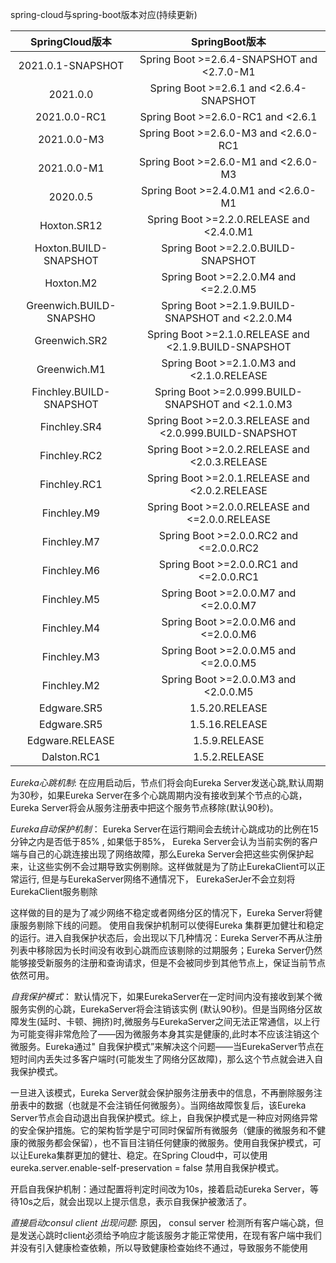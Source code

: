 spring-cloud与spring-boot版本对应(持续更新)

|       SpringCloud版本       |                      	SpringBoot版本                      |
|:-------------------------:|:-------------------------------------------------------:|
|    2021.0.1-SNAPSHOT	     |       Spring Boot >=2.6.4-SNAPSHOT and <2.7.0-M1        |
|         2021.0.0	         |         Spring Boot >=2.6.1 and <2.6.4-SNAPSHOT         |
|       2021.0.0-RC1	       |           Spring Boot >=2.6.0-RC1 and <2.6.1            |
|       2021.0.0-M3	        |          Spring Boot >=2.6.0-M3 and <2.6.0-RC1          |
|       2021.0.0-M1	        |          Spring Boot >=2.6.0-M1 and <2.6.0-M3           |
|         2020.0.5	         |          Spring Boot >=2.4.0.M1 and <2.6.0-M1           |
|       Hoxton.SR12	        |        Spring Boot >=2.2.0.RELEASE and <2.4.0.M1        |
|  Hoxton.BUILD-SNAPSHOT	   |           Spring Boot >=2.2.0.BUILD-SNAPSHOT            |
|        Hoxton.M2	         |          Spring Boot >=2.2.0.M4 and <=2.2.0.M5          |
| Greenwich.BUILD-SNAPSHO	  |    Spring Boot >=2.1.9.BUILD-SNAPSHOT and <2.2.0.M4     |
|      Greenwich.SR2	       |  Spring Boot >=2.1.0.RELEASE and <2.1.9.BUILD-SNAPSHOT  |
|       Greenwich.M1	       |        Spring Boot >=2.1.0.M3 and <2.1.0.RELEASE        |
| Finchley.BUILD-SNAPSHOT	  |   Spring Boot >=2.0.999.BUILD-SNAPSHOT and <2.1.0.M3    |
|       Finchley.SR4	       | Spring Boot >=2.0.3.RELEASE and <2.0.999.BUILD-SNAPSHOT |
|       Finchley.RC2	       |     Spring Boot >=2.0.2.RELEASE and <2.0.3.RELEASE      |
|       Finchley.RC1	       |     Spring Boot >=2.0.1.RELEASE and <2.0.2.RELEASE      |
|       Finchley.M9	        |     Spring Boot >=2.0.0.RELEASE and <=2.0.0.RELEASE     | 
|       Finchley.M7	        |         Spring Boot >=2.0.0.RC2 and <=2.0.0.RC2         |
|       Finchley.M6	        |         Spring Boot >=2.0.0.RC1 and <=2.0.0.RC1         |
|       Finchley.M5	        |          Spring Boot >=2.0.0.M7 and <=2.0.0.M7          |
|       Finchley.M4	        |          Spring Boot >=2.0.0.M6 and <=2.0.0.M6          |
|       Finchley.M3	        |          Spring Boot >=2.0.0.M5 and <=2.0.0.M5          |
|       Finchley.M2	        |          Spring Boot >=2.0.0.M3 and <2.0.0.M5           |
|       Edgware.SR5	        |                     1.5.20.RELEASE                      |
|       Edgware.SR5	        |                     1.5.16.RELEASE                      |
|      Edgware.RELEASE      |                     	1.5.9.RELEASE                      |
|       Dalston.RC1	        |                      1.5.2.RELEASE                      |

*Eureka心跳机制*:
在应用启动后，节点们将会向Eureka Server发送心跳,默认周期为30秒，如果Eureka Server在多个心跳周期内没有接收到某个节点的心跳，Eureka Server将会从服务注册表中把这个服务节点移除(默认90秒)。


*Eureka自动保护机制*：
Eureka Server在运行期间会去统计心跳成功的比例在15分钟之内是否低于85% , 如果低于85%， Eureka Server会认为当前实例的客户端与自己的心跳连接出现了网络故障，那么Eureka Server会把这些实例保护起来，让这些实例不会过期导致实例剔除。这样做就是为了防止EurekaClient可以正常运行, 但是与EurekaServer网络不通情况下， EurekaSerJer不会立刻将EurekaClient服务剔除

这样做的目的是为了减少网络不稳定或者网络分区的情况下，Eureka Server将健康服务剔除下线的问题。 使用自我保护机制可以使得Eureka 集群更加健壮和稳定的运行。进入自我保护状态后，会出现以下几种情况：Eureka Server不再从注册列表中移除因为长时间没有收到心跳而应该剔除的过期服务；Eureka Server仍然能够接受新服务的注册和查询请求，但是不会被同步到其他节点上，保证当前节点依然可用。

*自我保护模式*：
默认情况下，如果EurekaServer在一定时间内没有接收到某个微服务实例的心跳，EurekaServer将会注销该实例 (默认90秒)。但是当网络分区故障发生(延时、卡顿、拥挤)时,微服务与EurekaServer之间无法正常通信，以上行为可能变得非常危险了——因为微服务本身其实是健康的,此时本不应该注销这个微服务。Eureka通过" 自我保护模式”来解决这个问题——当EurekaServer节点在短时间内丢失过多客户端时(可能发生了网络分区故障)，那么这个节点就会进入自我保护模式。

一旦进入该模式，Eureka Server就会保护服务注册表中的信息，不再删除服务注册表中的数据（也就是不会注销任何微服务）。当网络故障恢复后，该Eureka Server节点会自动退出自我保护模式。综上，自我保护模式是一种应对网络异常的安全保护措施。它的架构哲学是宁可同时保留所有微服务（健康的微服务和不健康的微服务都会保留），也不盲目注销任何健康的微服务。使用自我保护模式，可以让Eureka集群更加的健壮、稳定。在Spring Cloud中，可以使用eureka.server.enable-self-preservation = false 禁用自我保护模式。

开启自我保护机制：通过配置将判定时间改为10s，接着启动Eureka Server，等待10s之后，就会出现以上提示信息，表示自我保护被激活了。

*直接启动consul client 出现问题*: 
原因， consul server 检测所有客户端心跳，但是发送心跳时client必须给予响应才能该服务才能正常使用，在现有客户端中我们并没有引入健康检查依赖，所以导致健康检查始终不通过，导致服务不能使用
